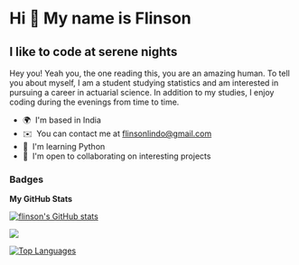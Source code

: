 Hi 👋 My name is Flinson
==============================

I like to code at serene nights
---------------------------------

Hey you! Yeah you, the one reading this, you are an amazing human. To tell you about myself, I am a student studying statistics and am interested in pursuing a career in actuarial science. In addition to my studies, I enjoy coding during the evenings from time to time. 

* 🌍  I'm based in India
* ✉️  You can contact me at [flinsonlindo@gmail.com](mailto:flinsonlindo@gmail.com)
* 🧠  I'm learning Python
* 🤝  I'm open to collaborating on interesting projects


### Badges

<b>My GitHub Stats</b>

<a href="http://www.github.com/flinson"><img src="https://github-readme-stats.vercel.app/api?username=flinson&show_icons=true&hide=&title_color=0891b2&text_color=ffffff&icon_color=0891b2&bg_color=1c1917&hide_border=true&show_icons=true" alt="flinson's GitHub stats" /></a>

<a href="http://www.github.com/flinson"><img src="https://github-readme-streak-stats.herokuapp.com/?user=flinson&stroke=ffffff&background=1c1917&ring=0891b2&fire=0891b2&currStreakNum=ffffff&currStreakLabel=0891b2&sideNums=ffffff&sideLabels=ffffff&dates=ffffff&hide_border=true" /></a>

<a href="https://github.com/flinson" align="left"><img src="https://github-readme-stats.vercel.app/api/top-langs/?username=flinson&langs_count=10&title_color=0891b2&text_color=ffffff&icon_color=0891b2&bg_color=1c1917&hide_border=true&locale=en&custom_title=Top%20%Languages" alt="Top Languages" /></a>
